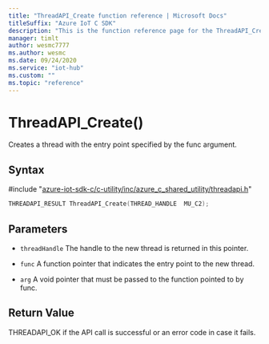 ```yaml
---                             
title: "ThreadAPI_Create function reference | Microsoft Docs" 
titleSuffix: "Azure IoT C SDK"            
description: "This is the function reference page for the ThreadAPI_Create() function in the Azure IoT C SDK. This SDK is used with Azure IoT Hub and Azure IoT Hub Device Provisioning Service"            
manager: timlt                 
author: wesmc7777              
ms.author: wesmc               
ms.date: 09/24/2020                    
ms.service: "iot-hub"             
ms.custom: ""                
ms.topic: "reference"        
---                            
```


# ThreadAPI_Create()

Creates a thread with the entry point specified by the func argument.

## Syntax

\#include "[azure-iot-sdk-c/c-utility/inc/azure_c_shared_utility/threadapi.h](../threadapi-h.md)"  
```C
THREADAPI_RESULT ThreadAPI_Create(THREAD_HANDLE  MU_C2);
```

## Parameters
* `threadHandle` The handle to the new thread is returned in this pointer. 

* `func` A function pointer that indicates the entry point to the new thread. 

* `arg` A void pointer that must be passed to the function pointed to by func.

## Return Value
THREADAPI_OK if the API call is successful or an error code in case it fails.

